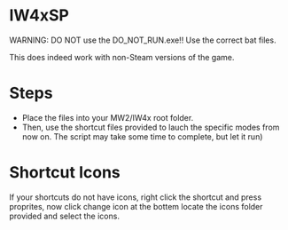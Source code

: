 # IW4xSP

WARNING: DO NOT use the DO_NOT_RUN.exe!! Use the correct bat files.

This does indeed work with non-Steam versions of the game.

# Steps
- Place the files into your MW2/IW4x root folder. 
- Then, use the shortcut files provided to lauch the specific modes from now on. The script may take some time to complete, but let it run)

# Shortcut Icons
If your shortcuts do not have icons, right click the shortcut and press proprites, now click change icon at the bottem
locate the icons folder provided and select the icons.

